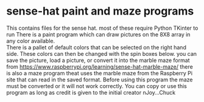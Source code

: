 # sense-hat paint and maze programs

This contains files for the sense hat.  most of these require Python TKinter to run
There is a paint program which can draw pictures on the 8X8 array in any color available.  
There is a pallet of default colors that can be selected on the right hand side.  These colors can then be changed with the spin boxes below.
you can save the picture, load a picture, or convert it into the marble maze format from https://www.raspberrypi.org/learning/sense-hat-marble-maze/
there is also a maze program theat uses the marble maze from the Raspberry Pi site that can read in the saved format.  Before using this program the maze must be converted or it will not work correctly.
You can copy or use this program as long as credit is given to the initial creator
nJoy...Chuck
